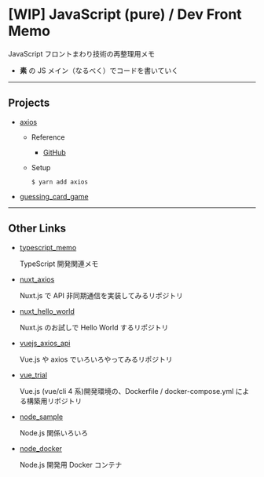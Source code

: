 # [WIP] JavaScript (pure) / Dev Front Memo

JavaScript フロントまわり技術の再整理用メモ

- **素** の JS メイン（なるべく）でコードを書いていく

---

## Projects

- [axios](https://github.com/miolab/js_pure_front/tree/master/axios)

  - Reference

    - [GitHub](https://github.com/axios/axios)

  - Setup

    ```terminal
    $ yarn add axios
    ```

- [guessing_card_game](https://github.com/miolab/js_pure_front/tree/master/guessing_card_game)

---

## Other Links

- [typescript_memo](https://github.com/miolab/typescript_memo)

  TypeScript 開発関連メモ

- [nuxt_axios](https://github.com/miolab/nuxt_axios)

  Nuxt.js で API 非同期通信を実装してみるリポジトリ

- [nuxt_hello_world](https://github.com/miolab/nuxt_hello_world)

  Nuxt.js のお試しで Hello World するリポジトリ

- [vuejs_axios_api](https://github.com/miolab/vuejs_axios_api)

  Vue.js や axios でいろいろやってみるリポジトリ

- [vue_trial](https://github.com/miolab/vue_trial)

  Vue.js (vue/cli 4 系)開発環境の、Dockerfile / docker-compose.yml による構築用リポジトリ

- [node_sample](https://github.com/miolab/node_sample)

  Node.js 関係いろいろ

- [node_docker](https://github.com/miolab/node_docker)

  Node.js 開発用 Docker コンテナ
